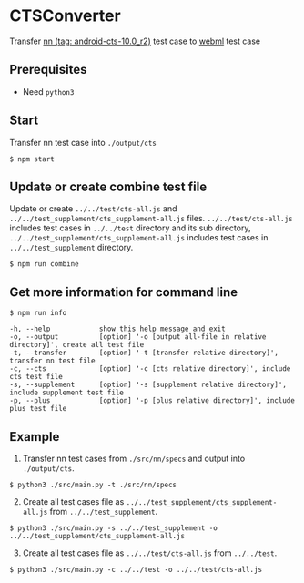 # CTSConverter
Transfer [nn (tag: android-cts-10.0_r2)](https://android.googlesource.com/platform/frameworks/ml/+/refs/tags/android-cts-10.0_r2) test case to [webml](https://github.com/intel/webml-polyfill) test case

## Prerequisites
* Need `python3`

## Start

Transfer nn test case into `./output/cts`

```shell
$ npm start
```

## Update or create combine test file

Update or create `../../test/cts-all.js` and `../../test_supplement/cts_supplement-all.js` files.
`../../test/cts-all.js` includes test cases in `../../test` directory and its sub directory, `../../test_supplement/cts_supplement-all.js` includes test cases in `../../test_supplement` directory.

```shell
$ npm run combine
```

## Get more information for command line

```shell
$ npm run info
```

```shell
-h, --help            show this help message and exit
-o, --output          [option] '-o [output all-file in relative directory]', create all test file
-t, --transfer        [option] '-t [transfer relative directory]', transfer nn test file
-c, --cts             [option] '-c [cts relative directory]', include cts test file
-s, --supplement      [option] '-s [supplement relative directory]', include supplement test file
-p, --plus            [option] '-p [plus relative directory]', include plus test file
```

## Example

1. Transfer nn test cases from `./src/nn/specs` and output into `./output/cts`.

```shell
$ python3 ./src/main.py -t ./src/nn/specs
```

2. Create all test cases file as `../../test_supplement/cts_supplement-all.js` from `../../test_supplement`.

```shell
$ python3 ./src/main.py -s ../../test_supplement -o ../../test_supplement/cts_supplement-all.js
```

3. Create all test cases file as `../../test/cts-all.js` from `../../test`.

```shell
$ python3 ./src/main.py -c ../../test -o ../../test/cts-all.js
```
